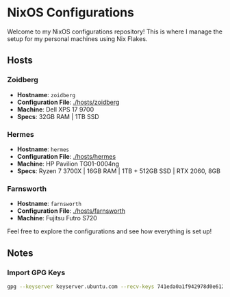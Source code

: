 # NixOS Configurations

Welcome to my NixOS configurations repository! This is where I manage the setup for my personal machines using Nix Flakes.

## Hosts

### Zoidberg

- **Hostname**: `zoidberg`
- **Configuration File**: [./hosts/zoidberg](./hosts/zoidberg)
- **Machine**: Dell XPS 17 9700
- **Specs**: 32GB RAM | 1TB SSD

### Hermes

- **Hostname**: `hermes`
- **Configuration File**: [./hosts/hermes](./hosts/hermes)
- **Machine**: HP Pavilion TG01-0004ng
- **Specs**: Ryzen 7 3700X | 16GB RAM | 1TB + 512GB SSD | RTX 2060, 8GB

### Farnsworth

- **Hostname**: `farnsworth`
- **Configuration File**: [./hosts/farnsworth](./hosts/farnsworth)
- **Machine**: Fujitsu Futro S720

Feel free to explore the configurations and see how everything is set up!

## Notes

### Import GPG Keys

```sh
gpg --keyserver keyserver.ubuntu.com --recv-keys 741eda0a1f942978d0e612ed938036d74671d8d5
```
